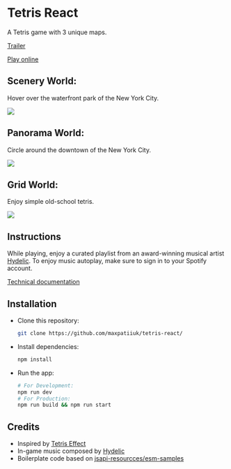 # Tetris React

A Tetris game with 3 unique maps.

[Trailer](https://youtu.be/LlDgH-NZ3KE)

[Play online](https://maxpatiiuk.github.io/tetris-react/)

## Scenery World:

Hover over the waterfront park of the New York City.

[![](./docs/scenery-world.jpg)](https://youtu.be/LlDgH-NZ3KE)

## Panorama World:

Circle around the downtown of the New York City.

[![](./docs/panorama-world.jpg)](https://youtu.be/LlDgH-NZ3KE)

## Grid World:

Enjoy simple old-school tetris.

[![](./docs/grid-world.jpg)](https://youtu.be/LlDgH-NZ3KE)

## Instructions

While playing, enjoy a curated playlist from an award-winning musical artist [Hydelic](https://open.spotify.com/artist/6agnjQgwC8fwGFsM6NKSaH). To enjoy music autoplay, make sure to sign in to your Spotify account.

[Technical documentation](https://max.patii.uk/projects/tetris-react)

## Installation

- Clone this repository:

  ```sh
  git clone https://github.com/maxpatiiuk/tetris-react/
  ```

- Install dependencies:

  ```sh
  npm install
  ```

- Run the app:

  ```sh
  # For Development:
  npm run dev
  # For Production:
  npm run build && npm run start
  ```

## Credits

- Inspired by [Tetris Effect](https://youtu.be/PFVL6t8IHE8?si=qjVQxbNN9RQQmnud&t=21)
- In-game music composed by [Hydelic](https://open.spotify.com/artist/6agnjQgwC8fwGFsM6NKSaH)
- Boilerplate code based on [jsapi-resourcces/esm-samples](https://github.com/Esri/jsapi-resources/tree/main/esm-samples)
